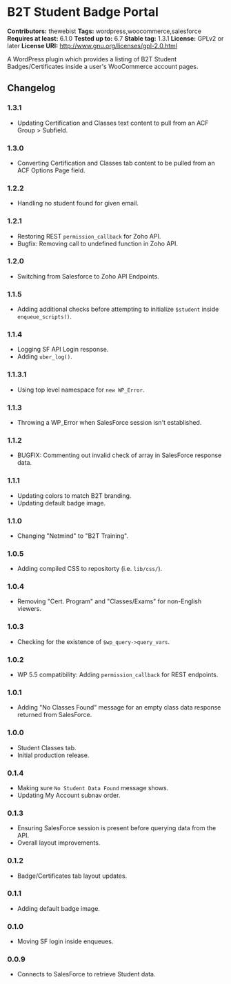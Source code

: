 # B2T Student Badge Portal
**Contributors:** thewebist
**Tags:** wordpress,woocommerce,salesforce
**Requires at least:** 6.1.0
**Tested up to:** 6.7
**Stable tag:** 1.3.1
**License:** GPLv2 or later
**License URI:** http://www.gnu.org/licenses/gpl-2.0.html

A WordPress plugin which provides a listing of B2T Student Badges/Certificates inside a user's WooCommerce account pages.

## Changelog

### 1.3.1
* Updating Certification and Classes text content to pull from an ACF Group > Subfield.

### 1.3.0
* Converting Certification and Classes tab content to be pulled from an ACF Options Page field.

### 1.2.2
* Handling no student found for given email.

### 1.2.1
* Restoring REST `permission_callback` for Zoho API.
* Bugfix: Removing call to undefined function in Zoho API.

### 1.2.0
* Switching from Salesforce to Zoho API Endpoints.

### 1.1.5
* Adding additional checks before attempting to initialize `$student` inside `enqueue_scripts()`.

### 1.1.4
* Logging SF API Login response.
* Adding `uber_log()`.

### 1.1.3.1
* Using top level namespace for `new WP_Error`.

### 1.1.3
* Throwing a WP_Error when SalesForce session isn't established.

### 1.1.2
* BUGFIX: Commenting out invalid check of array in SalesForce response data.

### 1.1.1
* Updating colors to match B2T branding.
* Updating default badge image.

### 1.1.0
* Changing "Netmind" to "B2T Training".

### 1.0.5
* Adding compiled CSS to repositorty (i.e. `lib/css/`).

### 1.0.4
* Removing "Cert. Program" and "Classes/Exams" for non-English viewers.

### 1.0.3
* Checking for the existence of `$wp_query->query_vars`.

### 1.0.2
* WP 5.5 compatibility: Adding `permission_callback` for REST endpoints.

### 1.0.1
* Adding "No Classes Found" message for an empty class data response returned from SalesForce.

### 1.0.0
* Student Classes tab.
* Initial production release.

### 0.1.4
* Making sure `No Student Data Found` message shows.
* Updating My Account subnav order.

### 0.1.3
* Ensuring SalesForce session is present before querying data from the API.
* Overall layout improvements.

### 0.1.2
* Badge/Certificates tab layout updates.

### 0.1.1
* Adding default badge image.

### 0.1.0
* Moving SF login inside enqueues.

### 0.0.9
* Connects to SalesForce to retrieve Student data.